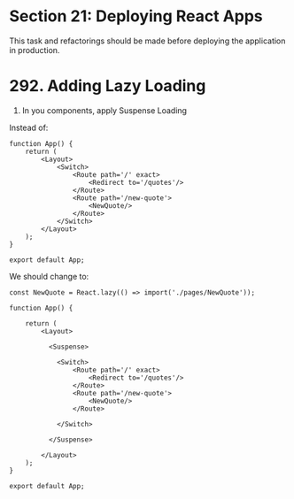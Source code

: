# Section 21: Deploying React Apps

This task and refactorings should be made before deploying the application in production.

# 292. Adding Lazy Loading


1. In you components, apply Suspense Loading

Instead of:
```
function App() {
    return (
        <Layout>
            <Switch>
                <Route path='/' exact>
                    <Redirect to='/quotes'/>
                </Route>
                <Route path='/new-quote'>
                    <NewQuote/>
                </Route>
            </Switch>
        </Layout>
    );
}

export default App;
```

We should change to:

```
const NewQuote = React.lazy(() => import('./pages/NewQuote'));

function App() {

    return (
        <Layout>
        
          <Suspense>

            <Switch>
                <Route path='/' exact>
                    <Redirect to='/quotes'/>
                </Route>
                <Route path='/new-quote'>
                    <NewQuote/>
                </Route>
               
            </Switch>

          </Suspense>
        
        </Layout>
    );
}

export default App;
```
